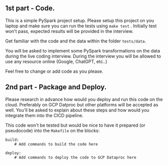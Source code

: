 
## 1st part - Code.

This is a simple PySpark project setup. Please setup this project on you laptop and make sure you can run the tests using `make test` . Initially test won't pass, expected results will be provided in the interview. 

Get familiar with the code and the data within the folder `tests/data`.

You will be asked to implement some PySpark transformations on the data during the live coding interview. During the interview you will be allowed to use any resource online (Google, ChatGPT, etc..)

Feel free to change or add code as you please.


## 2nd part - Package and Deploy.

Please research in advance how would you deploy and run this code on the cloud. Preferably on GCP Datproc but other platforms will be accepted as well. You'll be asked to explain about these steps and how would you integrate them into the CICD pipeline. 

This code won't be tested but would be nice to have it prepared (or pseudocode) into the `Makefile` on the blocks:

```make
build:
    # Add commands to build the code here

deploy:
    # Add commands to deploy the code to GCP Dataproc here
```

